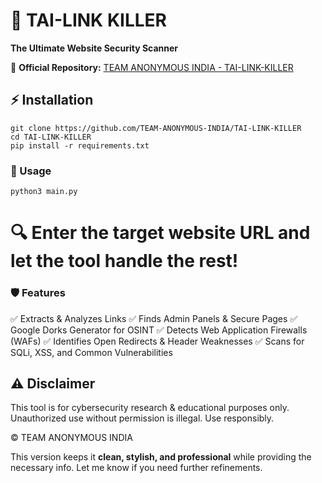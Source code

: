 # 🚀 TAI-LINK KILLER  
**The Ultimate Website Security Scanner**  

🔗 **Official Repository:** [TEAM ANONYMOUS INDIA - TAI-LINK-KILLER](https://github.com/TEAM-ANONYMOUS-INDIA/TAI-LINK-KILLER)  

## ⚡ Installation  

```
git clone https://github.com/TEAM-ANONYMOUS-INDIA/TAI-LINK-KILLER
cd TAI-LINK-KILLER
pip install -r requirements.txt
```

### 🎯 Usage
```
python3 main.py
```

# 🔍 Enter the target website URL and let the tool handle the rest!


### 🛡️ Features

✅ Extracts & Analyzes Links
✅ Finds Admin Panels & Secure Pages
✅ Google Dorks Generator for OSINT
✅ Detects Web Application Firewalls (WAFs)
✅ Identifies Open Redirects & Header Weaknesses
✅ Scans for SQLi, XSS, and Common Vulnerabilities

## ⚠️ Disclaimer

This tool is for cybersecurity research & educational purposes only.
Unauthorized use without permission is illegal. Use responsibly.

© TEAM ANONYMOUS INDIA

This version keeps it **clean, stylish, and professional** while providing the necessary info. Let me know if you need further refinements.

